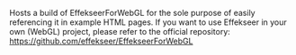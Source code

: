 Hosts a build of EffekseerForWebGL for the sole purpose of easily referencing it in example HTML pages. If you want to use Effekseer in your own (WebGL) project, please refer to the official repository: https://github.com/effekseer/EffekseerForWebGL
